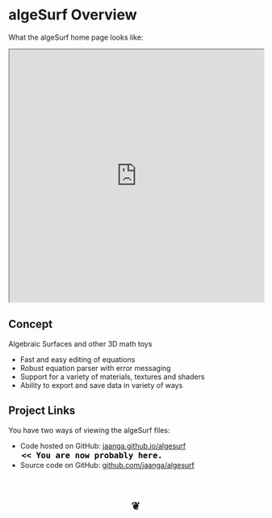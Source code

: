 algeSurf Overview
=================

What the algeSurf home page looks like:	
<iframe src="http://jaanga.github.io/algesurf/"	width=100% height=500px>
There is an `iframe` here. It is not visible when viewed on github.com/jaanga. To view, please go to jaanga.github.io.
</iframe>
	
## Concept
Algebraic Surfaces and other 3D math toys

* Fast and easy editing of equations
* Robust equation parser with error messaging
* Support for a variety of materials, textures and shaders
* Ability to export and save data in variety of ways

## Project Links

You have two ways of viewing the algeSurf files:  

* Code hosted on GitHub: [jaanga.github.io/algesurf]( http://jaanga.github.io/algesurf/ "view the files as apps." )  <input value="<< You are now probably here." size=28 style="font:bold 12pt monospace;border-width:0;" >  
* Source code on GitHub: [github.com/jaanga/algesurf]( https://github.com/jaanga/algesurf/ "View the files as source code." )  <scan style=display:none ><< You are now probably here.</scan>

		
<br>
<center><h2>&#x2766;</h2></center>


